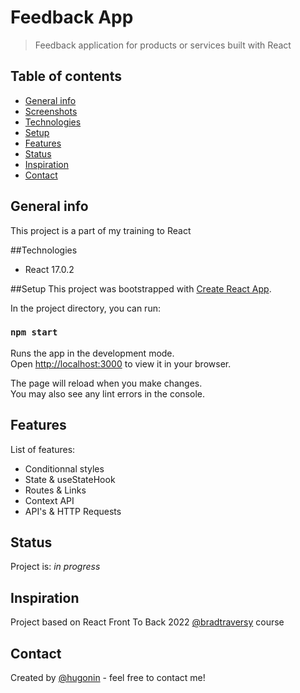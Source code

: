 # Feedback App
> Feedback application for products or services built with React

## Table of contents
* [General info](#general-info)
* [Screenshots](#screenshots)
* [Technologies](#technologies)
* [Setup](#setup)
* [Features](#features)
* [Status](#status)
* [Inspiration](#inspiration)
* [Contact](#contact)

## General info
This project is a part of my training to React

##Technologies
* React 17.0.2

##Setup
This project was bootstrapped with [Create React App](https://github.com/facebook/create-react-app).

In the project directory, you can run:

### `npm start`

Runs the app in the development mode.\
Open [http://localhost:3000](http://localhost:3000) to view it in your browser.

The page will reload when you make changes.\
You may also see any lint errors in the console.


## Features
List of features:

* Conditionnal styles
* State & useStateHook
* Routes & Links
* Context API
* API's & HTTP Requests



## Status
Project is: _in progress_  


## Inspiration
Project based on React Front To Back 2022 [@bradtraversy](https://github.com/bradtraversy)  course
## Contact
Created by [@hugonin](https://github.com/hugonin) - feel free to contact me!